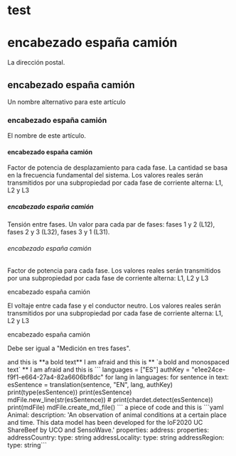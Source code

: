 test
====

# encabezado españa camión
<p>La dirección postal.</p>

## encabezado españa camión
<p>Un nombre alternativo para este artículo</p>

### encabezado españa camión
<p>El nombre de este artículo.</p>

#### encabezado españa camión
<p>Factor de potencia de desplazamiento para cada fase. La cantidad se basa en la frecuencia fundamental del sistema. Los valores reales serán transmitidos por una subpropiedad por cada fase de corriente alterna: L1, L2 y L3</p>

##### encabezado españa camión
<p>Tensión entre fases. Un valor para cada par de fases: fases 1 y 2 (L12), fases 2 y 3 (L32), fases 3 y 1 (L31).</p>

###### encabezado españa camión
<p>Factor de potencia para cada fase. Los valores reales serán transmitidos por una subpropiedad por cada fase de corriente alterna: L1, L2 y L3</p>
encabezado españa camión<p>El voltaje entre cada fase y el conductor neutro. Los valores reales serán transmitidos por una subpropiedad por cada fase de corriente alterna: L1, L2 y L3</p>
encabezado españa camión<p>Debe ser igual a "Medición en tres fases".</p>
and this is  **a bold text** I am afraid 
and this is  ** `a bold and monospaced text` ** I am afraid
and this is  ```
languages = ["ES"]
authKey = "e1ee24ce-f9f1-e664-27a4-82a6606bf8dc"
for lang in languages:
    for sentence in text:
        esSentence = translation(sentence, "EN", lang, authKey)
        print(type(esSentence))
        print(esSentence)
        mdFile.new_line(str(esSentence))
        # print(chardet.detect(esSentence))
print(mdFile)
mdFile.create_md_file()
``` a piece of code 
and this is 
```yaml
Animal:
  description: 'An observation of animal conditions at a certain place and time. This data model has been developed for the IoF2020 UC ShareBeef by UCO and SensoWave.'
  properties:
    address:
      properties:
        addressCountry:
          type: string
        addressLocality:
          type: string
        addressRegion:
          type: string```